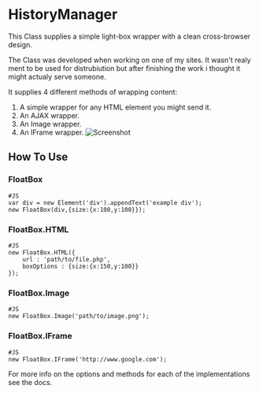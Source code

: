 HistoryManager
================
This Class supplies a simple light-box wrapper with a clean cross-browser design. 

The Class was developed when working on one of my sites. It wasn't realy ment to be used for distrubiution but after finishing the work i thought it might actualy serve someone.

It supplies 4 different methods of wrapping content:
1. A simple wrapper for any HTML element you might send it.
2. An AJAX wrapper.
3. An Image wrapper.
4. An IFrame wrapper.
![Screenshot]()

How To Use
-------------
### FloatBox
	
	#JS
	var div = new Element('div').appendText('example div');
	new FloatBox(div,{size:{x:100,y:100}});
	
### FloatBox.HTML
	
	#JS
	new FloatBox.HTML({
		url : 'path/to/file.php',
		boxOptions : {size:{x:150,y:100}}
	});

### FloatBox.Image

	#JS
	new FloatBox.Image('path/to/image.png');
	
### FloatBox.IFrame 

	#JS
	new FloatBox.IFrame('http://www.google.com');
	
	
For more info on the options and methods for each of the implementations see the docs.